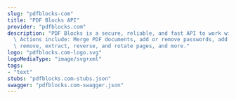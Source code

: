 ```yaml
---
slug: "pdfblocks-com"
title: "PDF Blocks API"
provider: "pdfblocks.com"
description: "PDF Blocks is a secure, reliable, and fast API to work with PDF documents.\
  \ Actions include: Merge PDF documents, add or remove passwords, add watermarks,\
  \ remove, extract, reverse, and rotate pages, and more."
logo: "pdfblocks.com-logo.svg"
logoMediaType: "image/svg+xml"
tags:
- "text"
stubs: "pdfblocks.com-stubs.json"
swagger: "pdfblocks.com-swagger.json"
---
```

